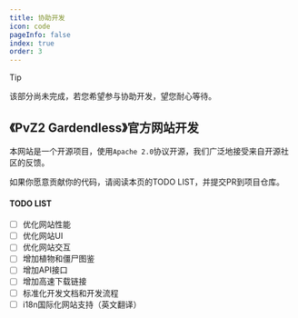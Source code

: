 ```yaml
---
title: 协助开发
icon: code
pageInfo: false
index: true
order: 3
---
```

> [!tip]
> 该部分尚未完成，若您希望参与协助开发，望您耐心等待。

## 《PvZ2 Gardendless》官方网站开发
本网站是一个开源项目，使用`Apache 2.0`协议开源，我们广泛地接受来自开源社区的反馈。



如果你愿意贡献你的代码，请阅读本页的TODO LIST，并提交PR到项目仓库。

#### TODO LIST

- [ ] 优化网站性能
- [ ] 优化网站UI
- [ ] 优化网站交互
- [ ] 增加植物和僵尸图鉴
- [ ] 增加API接口
- [ ] 增加高速下载链接
- [ ] 标准化开发文档和开发流程
- [ ] i18n国际化网站支持（英文翻译）
